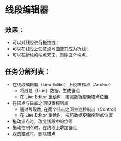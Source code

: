 # 线段编辑器

## 效果： 
- 可以对线段进行拖拉拽；
- 可以在线段上任意点弯曲使其成为折线；
- 可以在折线的端点双击，删除这个端点。

## 任务分解列表：
- 在线段编辑器（Line Editor）上设置锚点（Anchor）
  - 将线段（Line）数据，生成锚点
  - 在 Line Editor 重绘时，按照数据更新锚点位置
- 在锚点与锚点之间设置控制点
  - 通过线段数, 在两个锚点之间生成控制点（Control）
  - 在 Line Editor 重绘时，按照数据更新控制点位置
- 拖动锚点时，改变线段中的位置
- 拖动控制点时，在线段上增加锚点
- 双击锚点时，删除锚点

